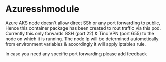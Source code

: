 # Azuresshmodule
Azure AKS node doesn't allow direct SSh or any port forwarding to public, Hence this container package has been created to rout traffic via this pod.
Currently this only forwards SSH (port 22) & Tinc VPN (port 655) to the node on which it is running.
The node Ip will be determined autometically from environment variables & acoordingly it will apply iptables rule.

In case you need any specific port forwarding please add feedback
